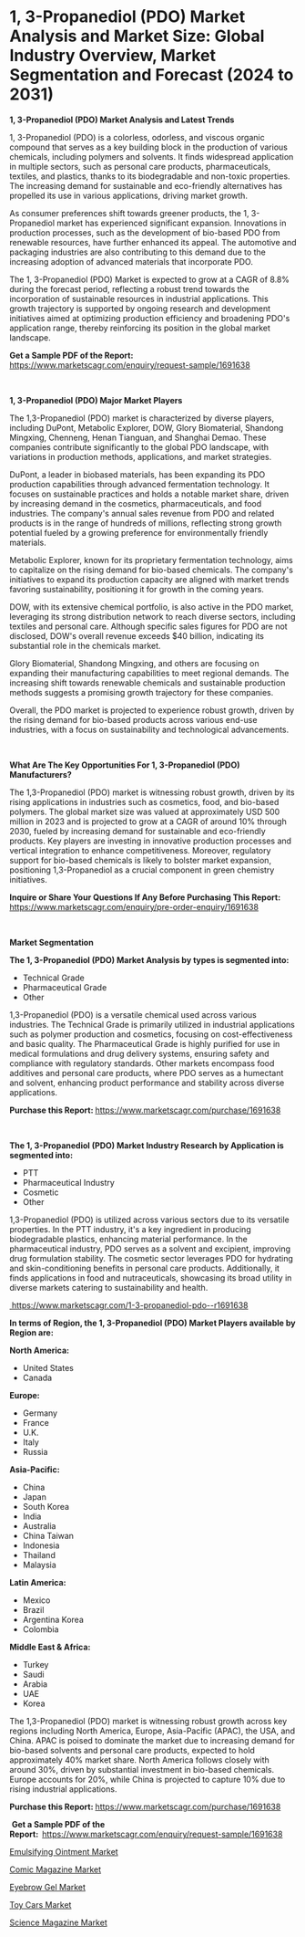 <p><h1>1, 3-Propanediol (PDO) Market Analysis and Market Size: Global Industry Overview, Market Segmentation and Forecast (2024 to 2031)</h1></p><p><strong>1, 3-Propanediol (PDO) Market Analysis and Latest Trends</strong></p>
<p><p>1, 3-Propanediol (PDO) is a colorless, odorless, and viscous organic compound that serves as a key building block in the production of various chemicals, including polymers and solvents. It finds widespread application in multiple sectors, such as personal care products, pharmaceuticals, textiles, and plastics, thanks to its biodegradable and non-toxic properties. The increasing demand for sustainable and eco-friendly alternatives has propelled its use in various applications, driving market growth.</p><p>As consumer preferences shift towards greener products, the 1, 3-Propanediol market has experienced significant expansion. Innovations in production processes, such as the development of bio-based PDO from renewable resources, have further enhanced its appeal. The automotive and packaging industries are also contributing to this demand due to the increasing adoption of advanced materials that incorporate PDO. </p><p>The 1, 3-Propanediol (PDO) Market is expected to grow at a CAGR of 8.8% during the forecast period, reflecting a robust trend towards the incorporation of sustainable resources in industrial applications. This growth trajectory is supported by ongoing research and development initiatives aimed at optimizing production efficiency and broadening PDO's application range, thereby reinforcing its position in the global market landscape.</p></p>
<p><strong>Get a Sample PDF of the Report:&nbsp;</strong> <a href="https://www.marketscagr.com/enquiry/request-sample/1691638?utm_campaign=1591&utm_medium=2&utm_source=Github&utm_content=ia&utm_term=18102024&utm_id=1-3-propanediol-pdo">https://www.marketscagr.com/enquiry/request-sample/1691638</a></p>
<p>&nbsp;</p>
<p><strong>1, 3-Propanediol (PDO) Major Market Players</strong></p>
<p><p>The 1,3-Propanediol (PDO) market is characterized by diverse players, including DuPont, Metabolic Explorer, DOW, Glory Biomaterial, Shandong Mingxing, Chenneng, Henan Tianguan, and Shanghai Demao. These companies contribute significantly to the global PDO landscape, with variations in production methods, applications, and market strategies.</p><p>DuPont, a leader in biobased materials, has been expanding its PDO production capabilities through advanced fermentation technology. It focuses on sustainable practices and holds a notable market share, driven by increasing demand in the cosmetics, pharmaceuticals, and food industries. The company's annual sales revenue from PDO and related products is in the range of hundreds of millions, reflecting strong growth potential fueled by a growing preference for environmentally friendly materials.</p><p>Metabolic Explorer, known for its proprietary fermentation technology, aims to capitalize on the rising demand for bio-based chemicals. The company's initiatives to expand its production capacity are aligned with market trends favoring sustainability, positioning it for growth in the coming years.</p><p>DOW, with its extensive chemical portfolio, is also active in the PDO market, leveraging its strong distribution network to reach diverse sectors, including textiles and personal care. Although specific sales figures for PDO are not disclosed, DOW's overall revenue exceeds $40 billion, indicating its substantial role in the chemicals market.</p><p>Glory Biomaterial, Shandong Mingxing, and others are focusing on expanding their manufacturing capabilities to meet regional demands. The increasing shift towards renewable chemicals and sustainable production methods suggests a promising growth trajectory for these companies.</p><p>Overall, the PDO market is projected to experience robust growth, driven by the rising demand for bio-based products across various end-use industries, with a focus on sustainability and technological advancements.</p></p>
<p>&nbsp;</p>
<p><strong>What Are The Key Opportunities For 1, 3-Propanediol (PDO) Manufacturers?</strong></p>
<p><p>The 1,3-Propanediol (PDO) market is witnessing robust growth, driven by its rising applications in industries such as cosmetics, food, and bio-based polymers. The global market size was valued at approximately USD 500 million in 2023 and is projected to grow at a CAGR of around 10% through 2030, fueled by increasing demand for sustainable and eco-friendly products. Key players are investing in innovative production processes and vertical integration to enhance competitiveness. Moreover, regulatory support for bio-based chemicals is likely to bolster market expansion, positioning 1,3-Propanediol as a crucial component in green chemistry initiatives.</p></p>
<p><strong>Inquire or Share Your Questions If Any Before Purchasing This Report:</strong> <a href="https://www.marketscagr.com/enquiry/pre-order-enquiry/1691638?utm_campaign=1591&utm_medium=2&utm_source=Github&utm_content=ia&utm_term=18102024&utm_id=1-3-propanediol-pdo">https://www.marketscagr.com/enquiry/pre-order-enquiry/1691638</a></p>
<p>&nbsp;</p>
<p><strong>Market Segmentation</strong></p>
<p><strong>The 1, 3-Propanediol (PDO) Market Analysis by types is segmented into:</strong></p>
<p><ul><li>Technical Grade</li><li>Pharmaceutical Grade</li><li>Other</li></ul></p>
<p><p>1,3-Propanediol (PDO) is a versatile chemical used across various industries. The Technical Grade is primarily utilized in industrial applications such as polymer production and cosmetics, focusing on cost-effectiveness and basic quality. The Pharmaceutical Grade is highly purified for use in medical formulations and drug delivery systems, ensuring safety and compliance with regulatory standards. Other markets encompass food additives and personal care products, where PDO serves as a humectant and solvent, enhancing product performance and stability across diverse applications.</p></p>
<p><strong>Purchase this Report:&nbsp;</strong><a href="https://www.marketscagr.com/purchase/1691638?utm_campaign=1591&utm_medium=2&utm_source=Github&utm_content=ia&utm_term=18102024&utm_id=1-3-propanediol-pdo">https://www.marketscagr.com/purchase/1691638</a></p>
<p>&nbsp;</p>
<p><strong>The 1, 3-Propanediol (PDO) Market Industry Research by Application is segmented into:</strong></p>
<p><ul><li>PTT</li><li>Pharmaceutical Industry</li><li>Cosmetic</li><li>Other</li></ul></p>
<p><p>1,3-Propanediol (PDO) is utilized across various sectors due to its versatile properties. In the PTT industry, it's a key ingredient in producing biodegradable plastics, enhancing material performance. In the pharmaceutical industry, PDO serves as a solvent and excipient, improving drug formulation stability. The cosmetic sector leverages PDO for hydrating and skin-conditioning benefits in personal care products. Additionally, it finds applications in food and nutraceuticals, showcasing its broad utility in diverse markets catering to sustainability and health.</p></p>
<p><a href="https://www.marketscagr.com/1-3-propanediol-pdo--r1691638?utm_campaign=1591&utm_medium=2&utm_source=Github&utm_content=ia&utm_term=18102024&utm_id=1-3-propanediol-pdo">&nbsp;https://www.marketscagr.com/1-3-propanediol-pdo--r1691638</a></p>
<p><strong>In terms of Region, the 1, 3-Propanediol (PDO) Market Players available by Region are:</strong></p>
<p>
    <p> <strong> North America: </strong>
        <ul>
            <li>United States</li>
            <li>Canada</li>
        </ul>
        </p> 
    <p> <strong> Europe: </strong>
        <ul>
            <li>Germany</li>
            <li>France</li>
            <li>U.K.</li>
            <li>Italy</li>
            <li>Russia</li>
        </ul>
        </p> 
    <p> <strong> Asia-Pacific: </strong>
        <ul>
            <li>China</li>
            <li>Japan</li>
            <li>South Korea</li>
            <li>India</li>
            <li>Australia</li>
            <li>China Taiwan</li>
            <li>Indonesia</li>
            <li>Thailand</li>
            <li>Malaysia</li>
        </ul>
        </p> 
    <p> <strong> Latin America: </strong>
        <ul>
            <li>Mexico</li>
            <li>Brazil</li>
            <li>Argentina Korea</li>
            <li>Colombia</li>
        </ul>
        </p> 
    <p> <strong> Middle East & Africa: </strong>
        <ul>
            <li>Turkey</li>
            <li>Saudi</li>
            <li>Arabia</li>
            <li>UAE</li>
            <li>Korea</li>
        </ul>
    </p>
    </p>
<p><p>The 1,3-Propanediol (PDO) market is witnessing robust growth across key regions including North America, Europe, Asia-Pacific (APAC), the USA, and China. APAC is poised to dominate the market due to increasing demand for bio-based solvents and personal care products, expected to hold approximately 40% market share. North America follows closely with around 30%, driven by substantial investment in bio-based chemicals. Europe accounts for 20%, while China is projected to capture 10% due to rising industrial applications.</p></p>
<p><strong>Purchase this Report: </strong><a href="https://www.marketscagr.com/purchase/1691638?utm_campaign=1591&utm_medium=2&utm_source=Github&utm_content=ia&utm_term=18102024&utm_id=1-3-propanediol-pdo">https://www.marketscagr.com/purchase/1691638</a></p>
<p>&nbsp;<strong>Get a Sample PDF of the Report:&nbsp;&nbsp;</strong><a href="https://www.marketscagr.com/enquiry/request-sample/1691638?utm_campaign=1591&utm_medium=2&utm_source=Github&utm_content=ia&utm_term=18102024&utm_id=1-3-propanediol-pdo">https://www.marketscagr.com/enquiry/request-sample/1691638</a></p>
<p><strong></strong></p>
<p><p><a href="https://www.linkedin.com/pulse/emulsifying-ointment-market-research-report-forecast-growth-xw5ne?utm_campaign=1591&utm_medium=2&utm_source=Github&utm_content=ia&utm_term=18102024&utm_id=1-3-propanediol-pdo">Emulsifying Ointment Market</a></p><p><a href="https://www.linkedin.com/pulse/comic-magazine-market-share-analysis-growth-trends-forecasts-elecf?utm_campaign=1591&utm_medium=2&utm_source=Github&utm_content=ia&utm_term=18102024&utm_id=1-3-propanediol-pdo">Comic Magazine Market</a></p><p><a href="https://www.linkedin.com/pulse/global-perspectives-eyebrow-gel-market-trends-challenges-twfbf?utm_campaign=1591&utm_medium=2&utm_source=Github&utm_content=ia&utm_term=18102024&utm_id=1-3-propanediol-pdo">Eyebrow Gel Market</a></p><p><a href="https://www.linkedin.com/pulse/global-toy-cars-market-trends-forecasts-strategic-analysis-pelhe?utm_campaign=1591&utm_medium=2&utm_source=Github&utm_content=ia&utm_term=18102024&utm_id=1-3-propanediol-pdo">Toy Cars Market</a></p><p><a href="https://www.linkedin.com/pulse/global-science-magazine-market-trends-forecasts-strategic-0e0of?utm_campaign=1591&utm_medium=2&utm_source=Github&utm_content=ia&utm_term=18102024&utm_id=1-3-propanediol-pdo">Science Magazine Market</a></p></p>